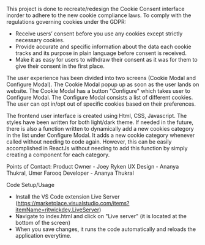 This project is done to recreate/redesign the Cookie Consent interface inorder to adhere to the new cookie compliance laws. To comply with the regulations governing cookies under the GDPR:

- Receive users’ consent before you use any cookies except strictly necessary cookies.
- Provide accurate and specific information about the data each cookie tracks and its purpose in plain language before consent is received.
- Make it as easy for users to withdraw their consent as it was for them to give their consent in the first place.

The user experience has been divided into two screens (Cookie Modal and Configure Modal). The Cookie Modal popup up as soon as the user lands on website. The Cookie Modal has a button "Configure" which takes user to Configure Modal. The Configure Modal consists a list of different cookies. The user can opt in/opt out of specific cookies based on their preferences.

The frontend user interface is created using Html, CSS, Javascript. The styles have been written for both light/dark theme. If needed in the future, there is also a function written to dynamically add a new cookies category in the list under Configure Modal. It adds a new cookie category whenever called without needing to code again. However, this can be easily accomplished in ReactJs without needing to add this function by simply creating a component for each category.

Points of Contact:
Product Owner - Joey Ryken
UX Design - Ananya Thukral, Umer Farooq
Developer - Ananya Thukral

Code Setup/Usage

- Install the VS Code extension Live Server (https://marketplace.visualstudio.com/items?itemName=ritwickdey.LiveServer)
- Navigate to index.html and click on "Live server" (it is located at the bottom of the screen)
- When you save changes, it runs the code automatically and reloads the application everytime.

